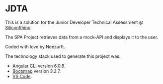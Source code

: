 # JDTA

This is a solution for the Junior Developer Technical Assessment @ [SiliconRhino](https://www.siliconrhino.io).

The SPA Project retrieves data from a mock-API and displays it to the user.

Coded with love by Neezurft.

The technology stack used to generate this project was:

- [Angular CLI](https://github.com/angular/angular-cli) version 6.0.8.
- [Bootstrap](https://getbootstrap.com/docs/3.3/) version 3.3.7.
- [VS Code](https://code.visualstudio.com/).